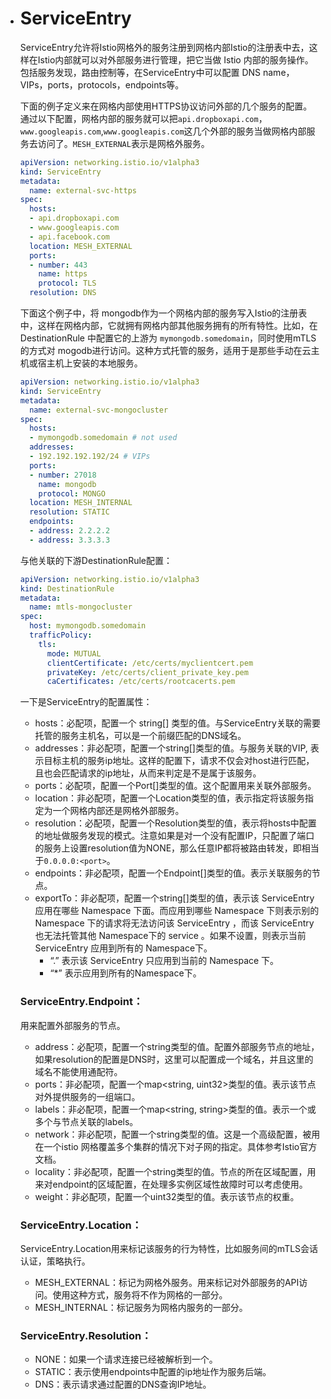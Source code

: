 - # ServiceEntry

  ServiceEntry允许将Istio网格外的服务注册到网格内部Istio的注册表中去，这样在Istio内部就可以对外部服务进行管理，把它当做 Istio 内部的服务操作。包括服务发现，路由控制等，在ServiceEntry中可以配置 DNS name，VIPs，ports，protocols，endpoints等。

  下面的例子定义来在网格内部使用HTTPS协议访问外部的几个服务的配置。通过以下配置，网格内部的服务就可以把`api.dropboxapi.com`，`www.googleapis.com`,`www.googleapis.com`这几个外部的服务当做网格内部服务去访问了。`MESH_EXTERNAL`表示是网格外服务。

  ```yaml
  apiVersion: networking.istio.io/v1alpha3
  kind: ServiceEntry
  metadata:
    name: external-svc-https
  spec:
    hosts:
    - api.dropboxapi.com
    - www.googleapis.com
    - api.facebook.com
    location: MESH_EXTERNAL
    ports:
    - number: 443
      name: https
      protocol: TLS
    resolution: DNS
  
  ```

  

  下面这个例子中，将 mongodb作为一个网格内部的服务写入Istio的注册表中，这样在网格内部，它就拥有网格内部其他服务拥有的所有特性。比如，在 DestinationRule 中配置它的上游为 `mymongodb.somedomain`，同时使用mTLS的方式对 mogodb进行访问。这种方式托管的服务，适用于是那些手动在云主机或宿主机上安装的本地服务。

  ```yaml
  apiVersion: networking.istio.io/v1alpha3
  kind: ServiceEntry
  metadata:
    name: external-svc-mongocluster
  spec:
    hosts:
    - mymongodb.somedomain # not used
    addresses:
    - 192.192.192.192/24 # VIPs
    ports:
    - number: 27018
      name: mongodb
      protocol: MONGO
    location: MESH_INTERNAL
    resolution: STATIC
    endpoints:
    - address: 2.2.2.2
    - address: 3.3.3.3
  
  ```

  与他关联的下游DestinationRule配置：

  ```yaml
  apiVersion: networking.istio.io/v1alpha3
  kind: DestinationRule
  metadata:
    name: mtls-mongocluster
  spec:
    host: mymongodb.somedomain
    trafficPolicy:
      tls:
        mode: MUTUAL
        clientCertificate: /etc/certs/myclientcert.pem
        privateKey: /etc/certs/client_private_key.pem
        caCertificates: /etc/certs/rootcacerts.pem
  
  ```

  

  一下是ServiceEntry的配置属性：

  - hosts：必配项，配置一个 string[] 类型的值。与ServiceEntry关联的需要托管的服务主机名，可以是一个前缀匹配的DNS域名。
  - addresses：非必配项，配置一个string[]类型的值。与服务关联的VIP, 表示目标主机的服务ip地址。这样的配置下，请求不仅会对host进行匹配，且也会匹配请求的ip地址，从而来判定是不是属于该服务。
  - ports：必配项，配置一个Port[]类型的值。这个配置用来关联外部服务。
  - location：非必配项，配置一个Location类型的值，表示指定将该服务指定为一个网格内部还是网格外部服务。
  - resolution：必配项，配置一个Resolution类型的值，表示将hosts中配置的地址做服务发现的模式。注意如果是对一个没有配置IP，只配置了端口的服务上设置resolution值为NONE，那么任意IP都将被路由转发，即相当于`0.0.0.0:<port>`。
  - endpoints：非必配项，配置一个Endpoint[]类型的值。表示关联服务的节点。
  - exportTo：非必配项，配置一个string[]类型的值，表示该 ServiceEntry 应用在哪些 Namespace 下面。而应用到哪些 Namespace 下则表示别的 Namespace 下的请求将无法访问该 ServiceEntry ，而该 ServiceEntry 也无法托管其他 Namespace下的 service 。如果不设置，则表示当前 ServiceEntry 应用到所有的 Namespace下。
    - “.”  表示该 ServiceEntry 只应用到当前的 Namespace 下。
    - “*”  表示应用到所有的Namespace下。

  ### ServiceEntry.Endpoint：

  用来配置外部服务的节点。

  - address：必配项，配置一个string类型的值。配置外部服务节点的地址，如果resolution的配置是DNS时，这里可以配置成一个域名，并且这里的域名不能使用通配符。
  - ports：非必配项，配置一个map<string, uint32>类型的值。表示该节点对外提供服务的一组端口。
  - labels：非必配项，配置一个map<string, string>类型的值。表示一个或多个与节点关联的labels。
  - network：非必配项，配置一个string类型的值。这是一个高级配置，被用在一个istio 网格覆盖多个集群的情况下对子网的指定。具体参考Istio官方文档。
  - locality：非必配项，配置一个string类型的值。节点的所在区域配置，用来对endpoint的区域配置，在处理多实例区域性故障时可以考虑使用。
  - weight：非必配项，配置一个uint32类型的值。表示该节点的权重。

  ### ServiceEntry.Location：

  ServiceEntry.Location用来标记该服务的行为特性，比如服务间的mTLS会话认证，策略执行。

  - MESH_EXTERNAL：标记为网格外服务。用来标记对外部服务的API访问。使用这种方式，服务将不作为网格的一部分。
  - MESH_INTERNAL：标记服务为网格内服务的一部分。

  ### ServiceEntry.Resolution：

  - NONE：如果一个请求连接已经被解析到一个。
  - STATIC：表示使用endpoints中配置的ip地址作为服务后端。
  - DNS：表示请求通过配置的DNS查询IP地址。
